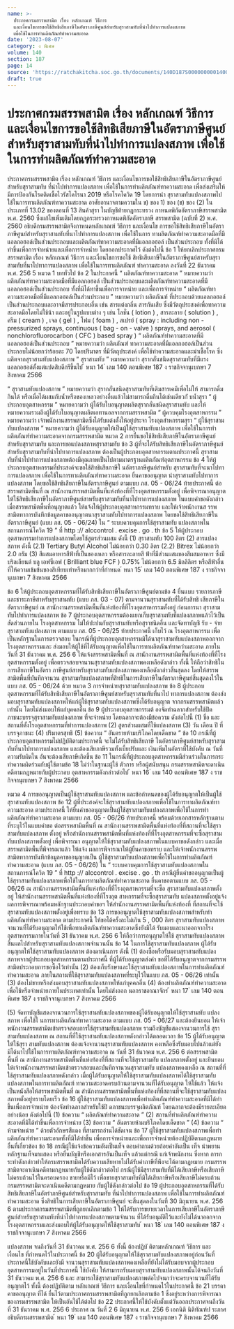 ```yaml
---
name: >-
  ประกาศกรมสรรพสามิต เรื่อง หลักเกณฑ์ วิธีการ
  และเงื่อนไขการขอใช้สิทธิเสียภาษีในอัตราภาษีศูนย์สำหรับสุราสามทับที่นำไปทำการแปลงสภาพ
  เพื่อใช้ในการทำผลิตภัณฑ์ทำความสะอาด
date: '2023-08-07'
category: ง พิเศษ
volume: 140
section: 187
page: 14
source: 'https://ratchakitcha.soc.go.th/documents/140D187S0000000001400.pdf'
draft: true
---
```


# ประกาศกรมสรรพสามิต เรื่อง หลักเกณฑ์ วิธีการ และเงื่อนไขการขอใช้สิทธิเสียภาษีในอัตราภาษีศูนย์สำหรับสุราสามทับที่นำไปทำการแปลงสภาพ เพื่อใช้ในการทำผลิตภัณฑ์ทำความสะอาด

ประกาศกรมสรรพสามิต เรื่อง หลักเกณฑ์ วิธีการ และเงื่อนไขการขอใช้สิทธิเสียภาษีในอัตราภาษีศูนย์สำหรับสุราสามทับ ที่นำไปทำการแปลงสภาพ เพื่อใช้ในการทำผลิตภัณฑ์ทาความสะอาด เพื่อส่งเสริมให้มีการป้องกันโรคติดเชื้อไวรัสโคโรนา 2019 หรือโรคโควิด 19 โดยการนำ สุราสามทับแปลงสภาพไปใช้ในการทาผลิตภัณฑ์ทาความสะอาด อาศัยอานาจตามความใน ข) ของ 1) ของ (ข) ของ (2) ในประเภทที่ 13.02 ของตอนที่ 13 สินค้าสุรา ในบัญชีท้ายกฎกระทรวง กาหนดพิกัดอัตราภาษีสรรพสามิต พ.ศ. 2560 ซึ่งแก้ไขเพิ่มเติมโดยกฎกระทรวงกาหนดพิกัดอัตราภาษี สรรพสามิต (ฉบับที่ 2) พ.ศ. 2560 อธิบดีกรมสรรพสามิตจึงกาหนดหลักเกณฑ์ วิธีการ และเงื่อนไข การขอใช้สิทธิเสียภาษีในอัตราภาษีศูนย์สำหรับสุราสามทับที่นาไปทำการแปลงสภาพ เพื่อใช้ในการ ทาผลิตภัณฑ์ทำความสะอาดมือที่มีแอลกอฮอล์เป็นส่วนประกอบและผลิตภัณฑ์ทาความสะอาดที่มีแอลกอฮอล์ เป็นส่วนประกอบ ทั้งที่มิได้ทำขึ้นเพื่อการจำหน่ายและเพื่อการจำหน่ำย โดยออกประกาศไว้ ดังต่อไปนี้ ข้อ 1 ให้ยกเลิกประกาศกรมสรรพสามิต เรื่อง หลักเกณฑ์ วิธีการ และเงื่อนไขการขอใช้ สิทธิเสียภาษีในอัตราภาษีศูนย์สาหรับสุราสามทับที่นาไปทาการแปลงสภาพ เพื่อใช้ในการทาผลิตภัณฑ์ ทำความสะอาด ลงวันที่ 22 ธันวาคม พ.ศ. 256 5 หมวด 1 บททั่วไป ข้อ 2 ในประกาศนี้ “ ผลิตภัณฑ์ทาความสะอาด ” หมายความว่า ผลิตภัณฑ์ทาความสะอาดมือที่มีแอลกอฮอล์ เป็นส่วนประกอบและผลิตภัณฑ์ทาความสะอาดที่มีแอลกอฮอล์เป็นส่วนประกอบ ทั้งที่มิได้ทาขึ้นเพื่อการจาหน่าย และเพื่อการจำหน่าย “ ผลิตภัณฑ์ทาความสะอาดมือที่มีแอลกอฮอล์เป็นส่วนประกอบ ” หมายความว่า ผลิตภัณฑ์ ที่ประกอบด้วยแอลกอฮอล์เป็นส่วนประกอบและอาจมีสารประกอบอื่น เช่น สารแต่งกลิ่น สารกันเสีย ซึ่งมีวัตถุประสงค์เพื่อทาความสะอาดมือโดยไม่ใช้น้า และอยู่ในรูปแบบต่าง ๆ เช่น โลชั่น ( lotion ) , สารละลาย ( solution ) , ครีม ( cream ) , เจล ( gel ) , โฟม ( foam ) , สเปรย์ ( spray : including non - pressurized sprays, continuous ( bag - on - valve ) sprays, and aerosol ( nonchlorofluorocarbon ( CFC ) based spray ) “ ผลิตภัณฑ์ทำความสะอาดที่มีแอลกอฮอล์เป็นส่วนประกอบ ” หมายความว่า ผลิตภัณฑ์ ทาความสะอาดที่มีแอลกอฮอล์เป็นส่วนประกอบไม่น้อยกว่าร้อยละ 70 โดยปริมาตร ที่มีวัตถุประสงค์ เพื่อใช้ทำความสะอาดและฆ่าเชื้อโรค ซึ่งผลิตจากสุราสามทับแปลงสภาพ “ สุราสามทับ ” หมายความว่า สุรากลั่นชนิดสุราสามทับที่มีแรงแอลกอฮอล์ตั้งแต่แปดสิบดีกรีขึ้นไป ้ หนา 14 ่ เลม 140 ตอนพิเศษ 187 ง ราชกิจจานุเบกษา 7 สิงหาคม 2566

“ สุราสามทับแปลงสภาพ ” หมายความว่า สุรากลั่นชนิดสุราสามทับที่เติมสารเคมีเพื่อไม่ให้ สามารถดื่มกินได้ หรือเมื่อได้ผสมกับน้ำหรือของเหลวอย่างอื่นแล้วไม่สามารถดื่มกินได้เช่นเดียวกั บน้ำสุรา “ ผู้ประกอบอุตสาหกรรม ” หมายความว่า ผู้ได้รับใบอนุญาตผลิตสุรากลั่นชนิดสุราสามทับ และให้หมายความรวมถึงผู้ได้รับใบอนุญาตผลิตเอทานอลจากกรมสรรพสามิต “ ผู้ควบคุมโรงอุตสาหกรรม ” หมายความว่า เจ้าพนักงานสรรพสามิตซึ่งได้รับแต่งตั้งให้อยู่ประจา โรงอุตสำหกรรมสุรา “ ผู้ใช้สุราสามทับแปลงสภาพ ” หมายความว่า ผู้ได้รับอนุญาตให้เป็นผู้ใช้สุราสามทับแปลงสภาพ เพื่อใช้ในการทำผลิตภัณฑ์ทำความสะอาดจากกรมสรรพสามิต หมวด 2 การยื่นขอใช้สิทธิเสียภาษีในอัตราภาษีศูนย์สำหรับสุราสามทับ และการขอแปลงสภาพสุราสามทับ ข้อ 3 ผู้ที่จะได้รับสิทธิเสียภาษีในอัตราภาษีศูนย์สำหรับสุราสามทับที่นำไปทาการแปลงสภาพ ต้องเป็นผู้ประกอบอุตสาหกรรมตามประกาศนี้ สุราสามทับที่นำไปทำการแปลงสภาพต้องมีคุณภาพเป็นไปตามมาตรฐานผลิตภัณฑ์อุตสาหกรรม ข้อ 4 ให้ผู้ประกอบอุตสาหกรรมที่ประสงค์จะขอใช้สิทธิเสียภาษีใ นอัตราภาษีศูนย์สำหรับ สุราสามทับที่จะนาไปทาการแปลงสภาพ เพื่อใช้ในการทาผลิตภัณฑ์ทาความสะอาด ยื่นคาขออนุญาต นำสุราสามทับไปทาการแปลงสภาพ โดยขอใช้สิทธิเสียภาษีในอัตราภาษีศูนย์ ตามแบบ ภส. 05 - 06/24 ท้ายประกาศนี้ ต่อสรรพสามิตพื้นที่ ณ สานักงานสรรพสามิตพื้นที่แห่งท้องที่ที่โรงอุตสาหกรรมตั้งอยู่ เพื่อพิจารณาอนุญาตให้ใช้สิทธิเสียภาษีในอัตราภาษีศูนย์สาหรับสุราสามทับที่นาไปทาการแปลงสภาพ ในแบบคำขอดังกล่าว เมื่อสรรพสามิตพื้นที่อนุญาตแล้ว ให้แจ้งให้ผู้ประกอบอุตสาหกรรมทราบ และให้เจ้าพนักงานส รรพสามิตทาการบันทึกข้อมูลคาขออนุญาตนาสุราสามทับไปทาการแปลงสภาพ โดยขอใช้สิทธิเสียภาษีในอัตราภาษีศูนย์ (แบบ ภส. 05 - 06/24) ใน “ ระบบควบคุมการใช้สุราสามทับ แปลงสภาพในสถานการณ์โควิด 19 ” ที่ http :// alccontrol . excise . go . th ข้อ 5 ให้ผู้ประกอบอุตสาหกรรมทำการแปลงสภาพโดยใช้สูตรส่วนผสม ดังนี้ (1) สุราสามทับ 100 ลิตร (2) สารแปลงสภาพ ดังนี้ (2.1) Tertiary Butyl Alcohol ไม่น้อยกว่า 0.30 ลิตร (2.2) Bitrex ไม่น้อยกว่า 2.0 กรัม (3) สีผสมอาหารสีฟ้าที่เป็นของเหลว หรือสารละลายสี ฟ้าที่มีส่วนผสมของสีผสมอาหาร ซึ่งมีบริลเลียนต์ บลู เอฟซีเอฟ ( Brilliant blue FCF ) 0.75% ไม่น้อยกว่า 6.5 มิลลิลิตร หรือสีฟ้าอื่น ที่ให้ความเข้มข้นของสีเทียบเท่าหรือมากกว่าที่กำหนด ้ หนา 15 ่ เลม 140 ตอนพิเศษ 187 ง ราชกิจจานุเบกษา 7 สิงหาคม 2566

ข้อ 6 ให้ผู้ประกอบอุตสาหกรรมที่ได้รับสิทธิเสียภาษีในอัตราภาษีศูนย์ตามข้อ 4 ยื่นแบบ รายการภาษีและชาระภาษีสาหรับสุราสามทับ (แบบ ภส. 03 - 07) ตามจานวนสุราสามทับที่ได้รับสิทธิ เสียภาษีในอัตราภาษีศูนย์ ณ สานักงานสรรพสามิตพื้นที่แห่งท้องที่ที่โรงอุตสาหกรรมตั้งอยู่ ก่อนการนา สุราสามทับไปทำการแปลงสภาพ ข้อ 7 ผู้ประกอบอุตสาหกรรมต้องแยกเก็บสุราสามทับที่แปลงสภาพแล้วไว้เป็นสัดส่วนภายใน โรงอุตสาหกรรม ไม่ให้ปะปนกับสุราสามทับหรือสุราชนิดอื่น และจัดทาบัญชี รับ - จ่าย สุราสามทับแปลงสภาพ ตามแบบ ภส. 05 - 06/25 ท้ายประกาศนี้ เก็บไว้ ณ โรงอุตสาหกรรม เพื่อเป็นหลักฐานในการตรวจสอบ ในกรณีที่ผู้ประกอบอุตสาหกรรมมิได้นาสุราสามทับแปลงสภาพออกจากโรงอุตสาหกรรมและ ส่งมอบให้ผู้ใช้ที่ได้รับอนุญาตเพื่อใช้ในการทาผลิตภัณฑ์ทาควำมสะอาด ภายในวันที่ 31 ธันวาคม พ.ศ. 256 6 ให้แจ้งสรรพสามิตพื้นที่ ณ สานักงานสรรพสามิตพื้นที่แห่งท้องที่ที่โรงอุตสาหกรรมตั้งอยู่ เพื่อตรวจสอบจานวนสุราสามทับแปลงสภาพคงเหลือดังกล่าว ทั้งนี้ ให้ถือว่าสิทธิในการเสียภาษีในอัตรา ภาษีศูนย์สาหรับสุราสามทับแปลงสภาพคงเหลือดังกล่าวสิ้นสุดลง โดยให้สรรพสามิตพื้นที่บันทึกจานวน สุราสามทับแปลงสภาพที่สิทธิในการเสียภาษีในอัตราภาษีศูนย์สิ้นสุดลงไว้ในแบบ ภส. 05 - 06/24 ด้วย หมวด 3 การจำหน่ายสุราสามทับแปลงสภาพ ข้อ 8 ผู้ประกอบอุตสาหกรรมที่ได้รับสิทธิเสียภาษีในอัตราภาษีศูนย์สาหรับสุราสามทับที่นาไป ทาการแปลงสภาพ ต้องส่งมอบสุราสามทับแปลงสภาพให้แก่ผู้ใช้สุราสามทับแปลงสภาพซึ่งได้รับอนุญาต จากกรมสรรพสามิตแล้วเท่านั้น โดยไม่ส่งมอบให้แก่บุคคลอื่น ข้อ 9 ผู้ประกอบอุตสาหกรรมต้ องจัดทำฉลากสำหรับใช้ปิดภาชนะบรรจุสุราสามทับแปลงสภาพ ที่จะจำหน่าย โดยฉลากจะต้องมีข้อความ ดังต่อไปนี้ (1) ชื่อ และสถานที่ตั้งโรงอุตสาหกรรมที่ทำการแปลงสภาพ (2) สูตรส่วนผสมที่ใช้แปลงสภาพ (3) วัน เดือน ปี ที่บรรจุภาชนะ (4) ปริมาตรสุทธิ (5) ข้อความ “ อันตรายห้ามบริโภคโดยเด็ดขาด ” ข้อ 10 กรณีที่ผู้ประกอบอุตสาหกรรมไม่ปฏิบัติตามประกาศนี้ จะไม่ได้รับสิทธิเสียภาษี ในอัตราภาษีศูนย์สาหรับสุราสามทับที่นาไปทาการแปลงสภาพ และต้องเสียภาษีรวมทั้งเบี้ยปรับและ เงินเพิ่มในอัตราที่ใช้บังคับ ณ วันที่ความรับผิดใน อันจะต้องเสียภาษีเกิดขึ้น ข้อ 11 ในกรณีที่ผู้ประกอบอุตสาหกรรมมีส่วนร่วมในการกระทำความผิดร่วมกับผู้ใช้ตามข้อ 18 ไม่ว่าในฐานะผู้ใช้ ตัวการ หรือผู้สนับสนุน กรมสรรพสามิตจะดาเนินคดีตามกฎหมายกับผู้ประกอบ อุตสาหกรรมดังกล่าวต่อไป ้ หนา 16 ่ เลม 140 ตอนพิเศษ 187 ง ราชกิจจานุเบกษา 7 สิงหาคม 2566

หมวด 4 การขออนุญาตเป็นผู้ใช้สุราสามทับแปลงสภาพ และข้อกำหนดของผู้ได้รับอนุญาตให้เป็นผู้ใช้สุราสามทับแปลงสภาพ ข้อ 12 ผู้ที่ประสงค์จะใช้สุราสามทับแปลงสภาพเพื่อใช้ในการทาผลิตภัณฑ์ทาความสะอาด ตามประกาศนี้ ให้ยื่นคำขออนุญาตเป็นผู้ใช้สุราสามทับแปลงสภาพเพื่อใช้ในการทำผลิตภัณฑ์ทำความสะอาด ตามแบบ ภส. 05 - 06/26 ท้ายประกาศนี้ พร้อมด้วยเอกสารหลักฐานตามที่ระบุไว้ในแบบคำขอ ต่อสรรพสามิตพื้นที่ ณ สานักงานสรรพสามิตพื้นที่แห่งท้องที่ที่สถานที่จะใช้สุราสามทับแปลงสภาพ ตั้งอยู่ หรือสำนักงานสรรพสามิตพื้นที่แห่งท้องที่ที่โรงอุตสาหกรรมที่จะซื้อสุราสามทับแปลงสภาพตั้งอยู่ เพื่อพิจารณา อนุญาตให้ใช้สุราสามทับแปลงสภาพในแบบคาขอดังกล่าว และเมื่อสรรพสามิตพื้นที่พิจารณาแล้ว ให้แจ้ง ผลการพิจารณาให้ผู้ยื่นคาขอทราบ และให้เจ้าพนักงานสรรพสามิตทาการบันทึกข้อมูลคาขออนุญาตเป็น ผู้ใช้สุราสามทับแปลงสภาพเพื่อใช้ในการทำผลิตภัณฑ์ทำความสะอาด (แบบ ภส. 05 - 06/26) ใน “ ระบบควบคุมการใช้สุราสามทับแปลงสภาพในสถานการณ์โควิด 19 ” ที่ http :// alccontrol . excise . go . th กรณีผู้ยื่นคำขออนุญาตเป็นผู้ใช้สุราสามทับแปลงสภาพเพื่อใช้ในการทาผลิตภัณฑ์ทำความสะอาด ยื่นคาขอตามแบบ ภส. 05 - 06/26 ณ สานักงานสรรพสามิตพื้นที่แห่งท้องที่ที่โรงอุตสาหกรรมที่จะซื้อ สุราสามทับแปลงสภาพตั้งอยู่ ให้สำนักงานสรรพสามิตพื้นที่แห่งท้องที่ที่โรงอุต สาหกรรมที่จะซื้อสุราสามทับ แปลงสภาพตั้งอยู่แจ้งผลการพิจารณาพร้อมหลักฐานประกอบคำขอฯ ให้สำนักงานสรรพสามิตพื้นที่แห่งท้องที่ ที่สถานที่จะใช้สุราสามทับแปลงสภาพตั้งอยู่เพื่อทราบ ข้อ 13 การขออนุญาตใช้สุราสามทับแปลงสภาพสำหรับทำผลิตภัณฑ์ทำความสะอาด ตามประกาศนี้ ให้ขอได้ครั้งละไม่เกิน 5 , 000 ลิตร สุราสามทับแปลงสภาพจานวนที่ได้รับอนุญาตให้ใช้เพื่อทาผลิตภัณฑ์ทาความสะอาดซึ่งยังมิได้ รับมอบและนาออกจากโรงอุตสาหกรรมภายในวันที่ 31 ธันวาคม พ.ศ. 256 6 ให้ถือว่าการอนุญาตให้ใช้ สุราสามทับแปลงสภาพสิ้นผลไปสำหรับสุราสามทับแปลงสภาพจำนวนนั้น ข้อ 14 ในการใช้สุราสามทับแปลงสภาพ ผู้ได้รับอนุญาตให้ใช้สุราสามทับแปลงสภาพ ต้องดาเนินการ ดังนี้ (1) ต้องซื้อหรือรับมอบสุราสามทับแปลงสภาพจากผู้ประกอบอุตสาหกรรมตามประกาศนี้ ที่ผู้ได้รับอนุญาตส่งคำ ขอที่ได้รับอนุญาตจากกรมสรรพสามิตประกอบการขอซื้อไว้เท่านั้น (2) ต้องเก็บรักษาและใช้สุราสามทับแปลงสภาพในการทำผลิตภัณฑ์ทำความสะอาด ภายในสถานที่ใช้สุราสามทับแปลงสภาพที่ระบุไว้ในแบบ ภส. 05 - 06/26 เท่านั้น (3) ต้องไม่ขายหรือส่งมอบสุราสามทับแปลงสภาพให้แก่บุคคลอื่น (4) ต้องทำผลิตภัณฑ์ทำความสะอาด เพื่อใช้หรือจำหน่ายภายในประเทศเท่านั้น โดยไม่ส่งออก นอกราชอาณาจักร ้ หนา 17 ่ เลม 140 ตอนพิเศษ 187 ง ราชกิจจานุเบกษา 7 สิงหาคม 2566

(5) จัดทาบัญชีแสดงจานวนการใช้สุราสามทับแปลงสภาพของผู้ได้รับอนุญาตให้ใช้สุราสามทับ แปลงสภาพ เพื่อใช้ใ นการทาผลิตภัณฑ์ทาความสะอาด ตามแบบ ภส. 05 - 06/27 และต้องยินยอม ให้เจ้าพนักงานสรรพสามิตเข้าตรวจสอบการใช้สุราสามทับแปลงสภาพ รวมถึงบัญชีแสดงจานวนการใช้ สุราสามทับแปลงสภาพ ณ สถานที่ที่ใช้สุราสามทับแปลงสภาพดังกล่าวได้ตลอดเวลา ข้อ 15 ผู้ได้รับอนุญาตให้ใช้สุรา สามทับแปลงสภาพ ต้องแจ้งจานวนสุราสามทับแปลงสภาพ คงเหลือซึ่งรับมอบไปแล้วแต่ยังมิได้นาไปใช้ในการทาผลิตภัณฑ์ทาความสะอาด ณ วันที่ 31 ธันวาคม พ.ศ. 256 6 ต่อสรรพสามิตพื้นที่ ณ สานักงานสรรพสามิตพื้นที่แห่งท้องที่ที่สถานที่จะใช้สุราสามทับ แปลงสภาพตั้งอยู่ และยินยอมให้เจ้าพนักงานสรรพสามิตเข้าตรวจสอบและบันทึกจานวนสุราสามทับ แปลงสภาพคงเหลือ ณ สถานที่ที่ใช้สุราสามทับแปลงสภาพดังกล่าว เมื่อผู้ได้รับอนุญาตให้ใช้สุราสามทับแปลงสภาพได้ใช้สุราสามทับแปลงสภาพในการทาผลิตภัณฑ์ ทาความสะอาดครบถ้วนตามจานวนที่ได้รับอนุญาต ให้ใช้แล้ว ให้แจ้งเป็นหนังสือให้สรรพสามิตพื้นที่ ณ สำนักงานสรรพสามิตพื้นที่แห่งท้องที่ที่สถานที่จะใช้สุราสามทับแปลงสภาพตั้งอยู่ทราบโดยเร็ว ข้อ 16 ผู้ใช้สุราสามทับแปลงสภาพเพื่อทำผลิตภัณฑ์ทำความสะอาดที่มิได้ทำขึ้นเพื่อการจำหน่าย ต้องจัดทำฉลากสำหรับใช้ปิ ดภาชนะบรรจุผลิตภัณฑ์ โดยฉลากจะต้องมีรายละเอียดอย่างน้อย ดังต่อไปนี้ (1) ข้อความ “ ผลิตภัณฑ์ทำความสะอาด ” (2) สถานที่ทำผลิตภัณฑ์ทำความสะอาดที่มิได้ทำขึ้นเพื่อการจำหน่าย (3) ข้อความ “ อันตรายห้ามบริโภคโดยเด็ดขาด ” (4) ข้อความ “ ห้ามจำหน่าย ” ด้วยตัวอักษรสีแดง ที่สามารถอ่านได้ชัดเจน ข้อ 17 ผู้ใช้สุราสามทับแปลงสภาพเพื่อทำผลิตภัณฑ์ทำความสะอาดทั้งที่มิได้ทำขึ้น เพื่อการจำหน่ายและเพื่อการจำหน่ายต้องปฏิบัติตามกฎหมายอื่นที่เกี่ยวข้อง ข้อ 18 กรณีผู้ใช้แจ้งข้อความอันเป็นเท็จ ตอบคำถามด้วยถ้อยคำอันเป็น เท็จ นำพยาน หลักฐานเท็จมาแสดง หรือยื่นบัญชีหรือเอกสารอันเป็นเท็จ แล้วแต่กรณี แก่เจ้าพนักงาน ซึ่งหาก การกระทำดังกล่าวทำให้กรมสรรพสามิตได้รับความเสียหายไม่ได้รับค่าภาษีที่พึงจะได้ตามกฎหมาย กรมสรรพสามิตจะดาเนินคดีตามกฎหมายกับผู้ใช้ดังกล่าวต่อไป กรณีผู้ใช้มีสุราสามทับที่มิได้เสียภาษีหรือเสียภาษีไม่ครบถ้วนไว้ในครอบครอง ขายหรือมีไว้ เพื่อขายสุราสามทับที่มิได้เสียภาษีหรือเสียภาษีไม่ครบถ้วน กรมสรรพสามิตจะดาเนินคดีตามกฎหมาย กับผู้ใช้ดังกล่าวต่อไป ข้อ 19 ผู้ประกอบอุตสาหกรรมที่ได้รับสิทธิเสียภาษีในอัตรำภาษีศูนย์สำหรับสุราสามทับ ที่นำไปทำการแปลงสภาพ เพื่อใช้ในการทำผลิตภัณฑ์ทำความสะอาด ซึ่งสิทธิในการเสียภาษีในอัตราภาษีศูนย์ จะสิ้นสุดลงในวันที่ 30 มิถุนายน พ.ศ. 256 6 ตามประกาศกรมสรรพสามิตที่ถูกยกเลิกตามข้อ 1 ให้ได้รับการขยายเวลาในการเสียภาษีในอัตราภาษีศูนย์สำหรับสุราสามทับที่นำไปทำการแปลงสภาพตามจำนวน ที่ได้รับอนุมัติไว้และยังไม่ได้นาออกจากโรงอุตสาหกรรมและส่งมอบให้ผู้ได้รับอนุญาตให้ใช้สุราสามทับ ้ หนา 18 ่ เลม 140 ตอนพิเศษ 187 ง ราชกิจจานุเบกษา 7 สิงหาคม 2566

แปลงสภาพ จนถึงวันที่ 31 ธันวาคม พ.ศ. 256 6 ทั้งนี้ ต้องปฏิบั ติตามหลักเกณฑ์ วิธีการ และเงื่อนไข ที่กำหนดไว้ในประกาศนี้ ข้อ 20 ผู้ได้รับอนุญาตให้ใช้สุราสามทับแปลงสภาพอยู่ก่อนวันที่ประกาศนี้ใช้บังคับและยังมี จานวนสุราสามทับแปลงสภาพคงเหลือที่ยังไม่ได้รับมอบจากผู้ประกอบอุตสาหกรรมอยู่ในวันที่ประกาศนี้ ใช้บังคับ ให้สามารถรับมอบสุราสามทับแปลงสภาพนั้นได้จนถึงวันที่ 31 ธันวาคม พ.ศ. 256 6 และ สามารถใช้สุราสามทับแปลงสภาพต่อไปจนกว่าจะครบจานวนที่ได้รับอนุญาตไว้ ทั้งนี้ ต้องปฏิบัติตาม หลักเกณฑ์ วิธีการ และเงื่อนไขที่กำหนดไว้ในประกาศนี้ ข้อ 21 บรรดาคาขออนุญาต ที่ได้ ยื่นไว้ตามประกาศกรมสรรพสามิตที่ถูกยกเลิกตามข้อ 1 ซึ่งอยู่ระหว่างการพิจารณาของกรมสรรพสามิต ให้เป็นอันใช้ได้ต่อไป ข้อ 22 ประกาศนี้ให้ใช้บังคับตั้งแต่วันออกประกาศจนถึงวันที่ 31 ธันวาคม พ.ศ. 256 6 ประกาศ ณ วันที่ 2 6 มิถุนายน พ.ศ. 256 6 เอกนิติ นิติทัณฑ์ป ระภาศ อธิบดีกรมสรรพสามิต ้ หนา 19 ่ เลม 140 ตอนพิเศษ 187 ง ราชกิจจานุเบกษา 7 สิงหาคม 2566







